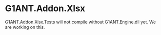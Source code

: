# G1ANT.Addon.Xlsx

G1ANT.Addon.Xlsx.Tests will not compile without G1ANT.Engine.dll yet. We are working on this.

